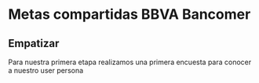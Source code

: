 # Metas compartidas BBVA Bancomer

## Empatizar

Para nuestra primera etapa realizamos una primera encuesta para conocer a nuestro user persona 
